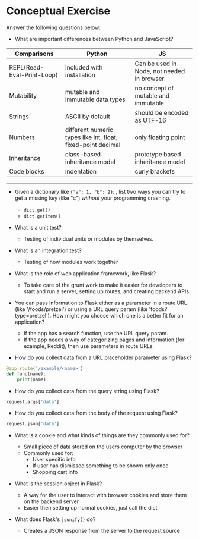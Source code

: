 # Conceptual Exercise

Answer the following questions below:

- What are important differences between Python and JavaScript?

| Comparisons                | Python                                                       | JS                                         |
  | -------------------------- | ------------------------------------------------------------ | ------------------------------------------ |
  | REPL(Read-Eval-Print-Loop) | Included with installation                                   | Can be used in Node, not needed in browser |
  | Mutability                 | mutable and immutable data types                             | no concept of mutable and immutable        |
  | Strings                    | ASCII by default                                             | should be encoded as UTF-16                |
  | Numbers                    | different numeric types like int, float, fixed-point decimal | only floating point                        |
  | Inheritance                | class-based inheritance model                                | prototype based inheritance model          |
  | Code blocks                | indentation                                                  | curly brackets                             |

---

- Given a dictionary like ``{"a": 1, "b": 2}``: , list two ways you
  can try to get a missing key (like "c") *without* your programming
  crashing.
  - `dict.get()`
  - `dict.getitem()`

- What is a unit test?
  - Testing of individual units or modules by themselves.

- What is an integration test?
  - Testing of how modules work together

- What is the role of web application framework, like Flask?
  - To take care of the grunt work to make it easier for developers to start and run a server, setting up routes, and creating backend APIs.

- You can pass information to Flask either as a parameter in a route URL
  (like '/foods/pretzel') or using a URL query param (like
  'foods?type=pretzel'). How might you choose which one is a better fit
  for an application?
  - If the app has a search function, use the URL query param.
  - If the app needs a way of categorizing pages and information (for example, Reddit), then use parameters in route URLs

- How do you collect data from a URL placeholder parameter using Flask?
  
```python
@app.route('/example/<name>')
def func(name):
    print(name)
```

- How do you collect data from the query string using Flask?

```python
request.args['data']
```

- How do you collect data from the body of the request using Flask?

```python
request.json['data']
```

- What is a cookie and what kinds of things are they commonly used for?
  - Small piece of data stored on the users computer by the browser
  - Commonly used for:
    - User specific info
    - If user has dismissed something to be shown only once
    - Shopping cart info

- What is the session object in Flask?
  - A way for the user to interact with browser cookies and store them on the backend server
  - Easier then setting up normal cookies, just call the dict

- What does Flask's `jsonify()` do?
  - Creates a JSON response from the server to the request source
